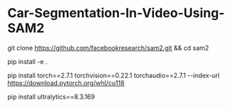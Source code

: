 # Car-Segmentation-In-Video-Using-SAM2




git clone https://github.com/facebookresearch/sam2.git && cd sam2

pip install -e .

pip install torch==2.7.1 torchvision==0.22.1 torchaudio==2.7.1 --index-url https://download.pytorch.org/whl/cu118

pip install ultralytics==8.3.169












